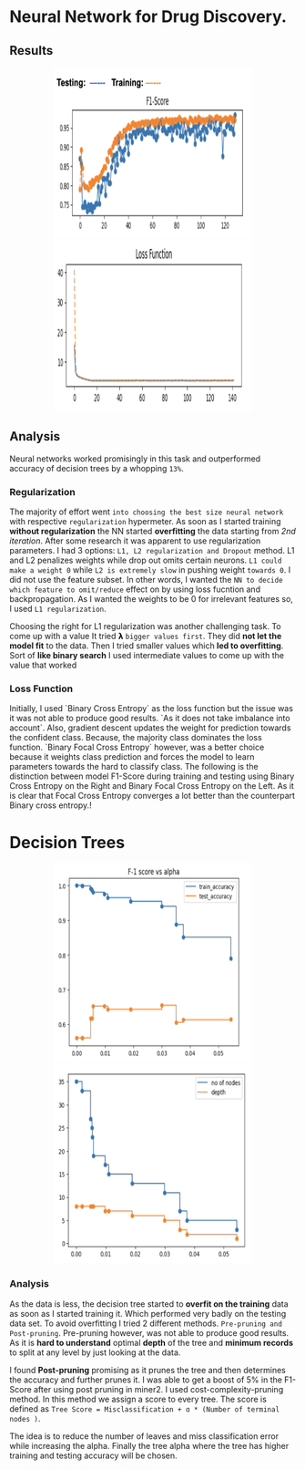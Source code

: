 # Neural Network for Drug Discovery.

 ## Results
<p align="center">
    <img height="300px" src="Screenshot 2022-10-10 at 10.15.49 PM.png" width="350px"/>
    
<img height="300" src="Screenshot 2022-10-10 at 10.26.54 PM.png" width="350"/>  
</p>

 ## Analysis

Neural networks worked promisingly in this task and outperformed accuracy of decision
trees by a whopping `13%`. 

<h3>Regularization</h3>

The majority of effort went `into choosing the best size neural network` with respective `regularization` hypermeter. 
As soon as I started training **without regularization** the NN started **overfitting** the data starting from _2nd iteration_. After some research it was apparent to use regularization parameters. I had 3 options: `L1, L2 regularization and Dropout` method. L1 and L2 penalizes weights while drop out omits certain neurons. `L1 could make a weight 0` while `L2 is extremely slow` in pushing weight `towards 0`. I did not use the feature subset. In other words, I wanted the `NN to decide which feature to omit/reduce` effect on by using loss fucntion and backpropagation. As I wanted the weights to be 0 for irrelevant features so, I used `L1 regularization`.

Choosing the right for L1 regularization was another challenging task. To come up with a value It tried 𝝺
`bigger values first`. They did **not let the model fit** to the data. Then I tried smaller values which **led to overfitting**. Sort of **like binary search** I used intermediate values to come up with the value that worked

<h3>Loss Function</h3>
Initially, I used `Binary Cross Entropy` as the loss function but the issue was it was not able to produce good results. 
`As it does not take imbalance into account`. Also, gradient descent updates the weight for prediction towards the confident class. Because, the majority class dominates the loss function. `Binary Focal Cross Entropy` however, was a better choice because it weights class prediction and forces the model to learn parameters towards the hard to classify class. The following is the distinction between model F1-Score during training and testing using Binary Cross Entropy on the Right and Binary Focal Cross Entropy on the Left. As it is clear that Focal Cross Entropy converges a lot better than the counterpart Binary cross entropy.!

# Decision Trees


<p align="center">
<img height="350" src="Screenshot 2022-10-10 at 2.39.58 PM.png" width="350px"/>
<img height="350" src="Screenshot 2022-10-10 at 2.40.52 PM.png" width="350"/>
</p>


### Analysis

As the data is less, the decision tree started to **overfit on the training** data as soon as I started
training it. Which performed very badly on the testing data set. To avoid overfitting I tried 2 different methods. `Pre-pruning and Post-pruning`. Pre-pruning however, was not able to produce good results. As it is **hard to understand** optimal **depth** of the tree and **minimum records** to split at any level by just looking at the data.

I found **Post-pruning** promising as it prunes the tree and then determines the accuracy and further prunes it. I was able to get a boost of 5% in the F1-Score after using post pruning in miner2. I used cost-complexity-pruning method. In this method we assign a score to every tree. The score is defined as `Tree Score = Misclassification + ɑ * (Number of terminal nodes )`. 

The idea is to reduce the number of leaves and miss classification error while increasing the alpha. Finally the tree alpha where the tree has higher training and testing accuracy will be chosen.



